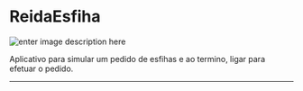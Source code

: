 ReidaEsfiha
===========

![enter image description here][2]

Aplicativo para simular um pedido de esfihas e ao termino, ligar para efetuar o pedido.

----------

  [2]: https://dl.dropboxusercontent.com/u/25443479/ReidaEsfiha/rei.png

